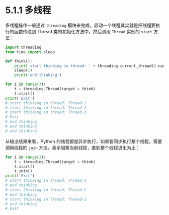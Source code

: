 # 5.1.1 多线程

多线程操作一般通过 `threading` 模块来完成，启动一个线程其实就是把线程要执行的函数传递到 Thread 类的初始化方法中，然后调用 `Thread` 实例的 `start` 方法：

```python
import threading
from time import sleep

def think():
	print('start thinking in thread: ' + threading.current_thread().name)
	sleep(1)
	print('end thinking')

for i in range(3):
	t = threading.Thread(target = think)
	t.start()
print('Exit')
# start thinking in thread: Thread-1
# start thinking in thread: Thread-2
# start thinking in thread: Thread-3
# Exit
# end thinking
# end thinking
# end thinking
```

从输出结果来看，Python 的线程都是异步执行，如果要同步执行某个线程，需要调用线程的 `join` 方法，表示阻塞当前线程，直到整个线程退出为止：

```python
for i in range(3):
	t = threading.Thread(target = think)
	t.start()
	t.join()
print('Exit')
# start thinking in thread: Thread-1
# end thinking
# start thinking in thread: Thread-2
# end thinking
# start thinking in thread: Thread-3
# end thinking
# Exit
```
